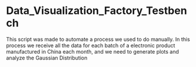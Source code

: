 # Data_Visualization_Factory_Testbench
This script was made to automate a process we used to do manually. In this process we receive all the data for each batch of a electronic product manufactured in China each month, and we need to generate plots and analyze the Gaussian Distribution
